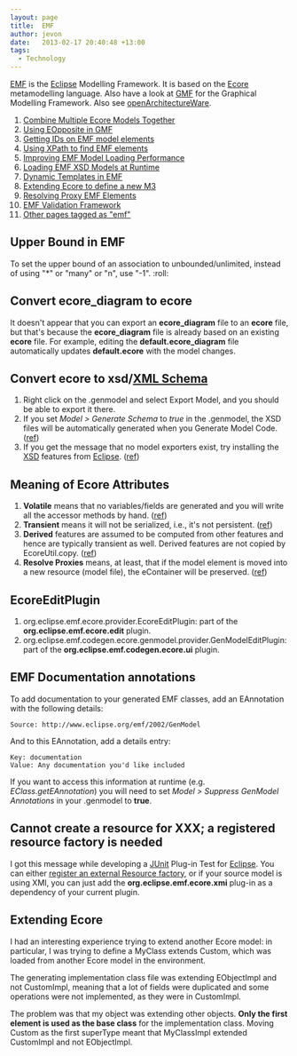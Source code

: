 ```yaml
---
layout: page
title:  EMF
author: jevon
date:   2013-02-17 20:40:48 +13:00
tags:
  - Technology
---
```


[EMF](EMF.md) is the [Eclipse](Eclipse.md) Modelling Framework. It is based on the [Ecore](Ecore.md) metamodelling language. Also have a look at [GMF](GMF.md) for the Graphical Modelling Framework. Also see [openArchitectureWare](openArchitectureWare.md).

1. [Combine Multiple Ecore Models Together](Combine_Multiple_Ecore_Models_Together.md)
1. [Using EOpposite in GMF](Using_EOpposite_in_GMF.md)
1. [Getting IDs on EMF model elements](Getting_IDs_on_EMF_model_elements.md)
1. [Using XPath to find EMF elements](Using_XPath_to_find_EMF_elements.md)
1. [Improving EMF Model Loading Performance](Improving_EMF_Model_Loading_Performance.md)
1. [Loading EMF XSD Models at Runtime](Loading_EMF_XSD_Models_at_Runtime.md)
1. [Dynamic Templates in EMF](Dynamic_Templates_in_EMF.md)
1. <a href="http://www.ibm.com/developerworks/library/os-eclipse-emfmetamodel/index.html">Extending Ecore to define a new M3</a>
1. [Resolving Proxy EMF Elements](Resolving_Proxy_EMF_Elements.md)
1. [EMF Validation Framework](EMF_Validation_Framework.md)
1. <a href="http://www.delicious.com/jevonwright/emf" class="delicious">Other pages tagged as "emf"</a>

## Upper Bound in EMF
To set the upper bound of an association to unbounded/unlimited, instead of using "*" or "many" or "n", use "-1". :roll:

## Convert ecore_diagram to ecore
It doesn't appear that you can export an **ecore_diagram** file to an **ecore** file, but that's because the **ecore_diagram** file is already based on an existing **ecore** file. For example, editing the **default.ecore_diagram** file automatically updates **default.ecore** with the model changes.

## Convert ecore to xsd/[XML Schema](xml-schema.md)
1. Right click on the .genmodel and select Export Model, and you should be able to export it there.
1. If you set _Model > Generate Schema_ to _true_ in the .genmodel, the XSD files will be automatically generated when you Generate Model Code. (<a href="http://www.eclipsezone.com/eclipse/forums/t102204.html">ref</a>)
1. If you get the message that no model exporters exist, try installing the [XSD](xsd.md) features from [Eclipse](Eclipse.md). (<a href="http://dev.eclipse.org/newslists/news.eclipse.tools.emf/msg28789.html">ref</a>)

## Meaning of Ecore Attributes

1. **Volatile** means that no variables/fields are generated and you will write all the accessor methods by hand. (<a href="http://dev.eclipse.org/newslists/news.eclipse.tools.emf/msg23918.html">ref</a>)
1. **Transient** means it will not be serialized, i.e., it's not persistent. (<a href="http://dev.eclipse.org/newslists/news.eclipse.tools.emf/msg23918.html">ref</a>)
1. **Derived** features are assumed to be computed from other features and hence are typically transient as well.  Derived features are not copied by EcoreUtil.copy. (<a href="http://dev.eclipse.org/newslists/news.eclipse.tools.emf/msg23918.html">ref</a>)
1. **Resolve Proxies** means, at least, that if the model element is moved into a new resource (model file), the eContainer will be preserved. (<a href="http://dev.eclipse.org/mhonarc/newsLists/news.eclipse.tools.emf/msg43218.html">ref</a>)

## EcoreEditPlugin
1. org.eclipse.emf.ecore.provider.EcoreEditPlugin: part of the **org.eclipse.emf.ecore.edit** plugin.
1. org.eclipse.emf.codegen.ecore.genmodel.provider.GenModelEditPlugin: part of the **org.eclipse.emf.codegen.ecore.ui** plugin.

## EMF Documentation annotations
To add documentation to your generated EMF classes, add an EAnnotation with the following details:

`Source: http://www.eclipse.org/emf/2002/GenModel`

And to this EAnnotation, add a details entry:

```
Key: documentation
Value: Any documentation you'd like included
```

If you want to access this information at runtime (e.g. _EClass.getEAnnotation_) you will need to set _Model > Suppress GenModel Annotations_ in your .genmodel to **true**.

## Cannot create a resource for XXX; a registered resource factory is needed
I got this message while developing a [JUnit](junit.md) Plug-in Test for [Eclipse](Eclipse.md). You can either <a href="http://dev.eclipse.org/newslists/news.eclipse.tools.emf/msg00613.html">register an external Resource factory</a>, or if your source model is using XMI, you can just add the **org.eclipse.emf.ecore.xmi** plug-in as a dependency of your current plugin.

## Extending Ecore
I had an interesting experience trying to extend another Ecore model: in particular, I was trying to define a MyClass extends Custom, which was loaded from another Ecore model in the environment.

The generating implementation class file was extending EObjectImpl and not CustomImpl, meaning that a lot of fields were duplicated and some operations were not implemented, as they were in CustomImpl.

The problem was that my object was extending other objects. **Only the first element is used as the base class** for the implementation class. Moving Custom as the first superType meant that MyClassImpl extended CustomImpl and not EObjectImpl.
